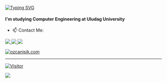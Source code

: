<a href="https://git.io/typing-svg"><img src="https://readme-typing-svg.demolab.com?font=Hack&pause=1000&color=2DF700&background=00000F&vCenter=true&width=500&lines=Hi+there%2C+Welcome+to+my+Github+Profile!+%F0%9F%91%8B;I'm+%C3%96zcan+I%C5%9F%C4%B1k" alt="Typing SVG" /></a>

#### I'm studying Computer Engineering at Uludag University

- 📫 Contact Me:

<td><a href="https://www.instagram.com/ozcan.isikk/">
<img src="https://img.shields.io/badge/Instagram-E4405F?style=for-the-badge&logo=instagram&logoColor=white">

<td><a href="https://www.linkedin.com/in/ozcanisik">
<img src="https://img.shields.io/badge/LinkedIn-0077B5?style=for-the-badge&logo=linkedin&logoColor=white">

<td><a href="mailto:contact@ozcanisik.com">
<img src="https://img.shields.io/badge/Gmail-D14836?style=for-the-badge&logo=gmail&logoColor=white">

<a href='https://ozcanisik.com/' target="_blank"><img alt='ozcanisik.com' src='https://img.shields.io/badge/ozcanisik.com-100000?style=for-the-badge&logo=ozcanisik.com&logoColor=eeeee4&labelColor=eeeee4&color=eeeee4'/></a>
  
---

[![Visitor](https://visitor-badge.laobi.icu/badge?page_id=ozcanisik)](#) 

<img align="left" src="https://github-readme-stats.vercel.app/api?username=ozcanisik&theme=blue-green">
  


